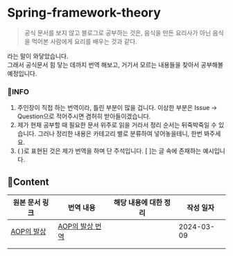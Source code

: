 # Spring-framework-theory
> 공식 문서를 보지 않고 블로그로 공부하는 것은, 음식을 만든 요리사가 아닌 음식을 먹어본 사람에게 요리를 배우는 것과 같다.

라는 말이 와닿았습니다. <br>
그래서 공식문서 힘 닿는 데까지 번역 해보고, 거기서 모르는 내용들을 찾아서 공부해볼 예정입니다. 

### 📜INFO

1. 주인장이 직접 하는 번역이라, 틀린 부분이 많을 겁니다. 이상한 부분은 Issue -> Question으로 적어주시면 겸허히 받아들이겠습니다. 
2. 제가 현재 공부할 때 필요한 문서 위주로 읽을 거라서 정리 순서는 뒤죽박죽일 수 있습니다. 그러나 정리한 내용은 카테고리 별로 분류하여 넣어놓을테니, 한번 봐주세요. 
3. ( )로 표현된 것은 제가 번역을 하며 단 주석입니다. [ ]는 글 속에 존재하는 예시입니다. 

## 📜Content

| 원본 문서 링크                                               | 번역 내용                                                    | 해당 내용에 대한 정리 | 작성 일자  |
| ------------------------------------------------------------ | ------------------------------------------------------------ | --------------------- | ---------- |
| [AOP의 발상](https://docs.spring.io/spring-framework/reference/core/aop/introduction-defn.html) | [AOP의 발상 번역](https://github.com/dalcheonroadhead/Spring-framework-theory/blob/main/AOP/AOP_Concepts.md) |                       | 2024-03-09 |
|                                                              |                                                              |                       |            |
|                                                              |                                                              |                       |            |

